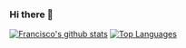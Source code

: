 ### Hi there 👋

[![Francisco's github stats](https://github-readme-stats.vercel.app/api?username=molinajimenez&count_private=true&show_icons=true&theme=radical)](https://github.com/anuraghazra/github-readme-stats)
[![Top Languages](https://github-readme-stats.vercel.app/api/top-langs/?username=molinajimenez&count_private=true&show_icons=true&theme=radical)](https://github.com/anuraghazra/github-readme-stats)

<!--
**molinajimenez/molinajimenez** is a ✨ _special_ ✨ repository because its `README.md` (this file) appears on your GitHub profile.

Here are some ideas to get you started:

- 🔭 I’m currently working on ...
- 🌱 I’m currently learning ...
- 👯 I’m looking to collaborate on ...
- 🤔 I’m looking for help with ...
- 💬 Ask me about ...
- 📫 How to reach me: ...
- 😄 Pronouns: ...
- ⚡ Fun fact: ...
-->
